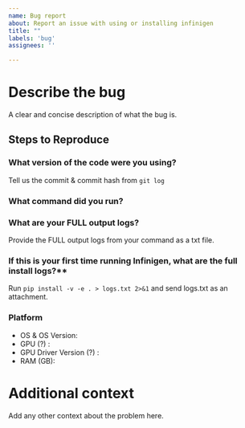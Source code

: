 ```yaml
---
name: Bug report
about: Report an issue with using or installing infinigen
title: ""
labels: 'bug'
assignees: ''

---
```


# Describe the bug
A clear and concise description of what the bug is.

## Steps to Reproduce

### What version of the code were you using? 
Tell us the commit & commit hash from `git log`

### What command did you run?


### What are your FULL output logs?
Provide the FULL output logs from your command as a txt file.

### If this is your first time running Infinigen, what are the full install logs?**
Run `pip install -v -e . > logs.txt 2>&1` and send logs.txt as an attachment.


### Platform
- OS & OS Version: 
- GPU (?) :
- GPU Driver Version (?) :
- RAM (GB):

# Additional context
Add any other context about the problem here.
